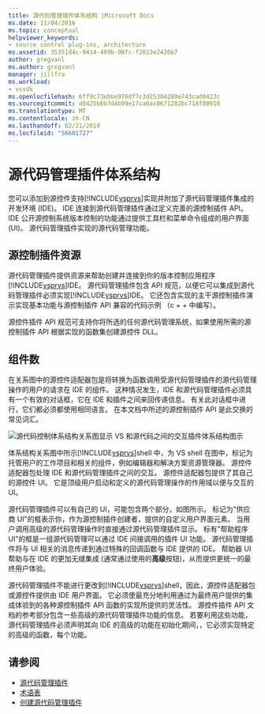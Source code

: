```yaml
---
title: 源代码管理插件体系结构 |Microsoft Docs
ms.date: 11/04/2016
ms.topic: conceptual
helpviewer_keywords:
- source control plug-ins, architecture
ms.assetid: 35351d4c-9414-409b-98fc-f2023e2426b7
author: gregvanl
ms.author: gregvanl
manager: jillfra
ms.workload:
- vssdk
ms.openlocfilehash: 6ff9c73ebbe976df7c3d25304280e743cad0423c
ms.sourcegitcommit: d0425b6b7d4b99e17ca6ac0671282bc718f80910
ms.translationtype: MT
ms.contentlocale: zh-CN
ms.lasthandoff: 02/21/2019
ms.locfileid: "56601727"
---
```

# <a name="source-control-plug-in-architecture"></a>源代码管理插件体系结构
您可以添加到源控件支持[!INCLUDE[vsprvs](../../code-quality/includes/vsprvs_md.md)]实现并附加了源代码管理插件集成的开发环境 (IDE)。 IDE 连接到源代码管理插件通过定义完善的源控制插件 API。 IDE 公开源控制系统版本控制的功能通过提供工具栏和菜单命令组成的用户界面 (UI)。 源代码管理插件实现的源代码管理功能。

## <a name="source-control-plug-in-resources"></a>源控制插件资源
 源代码管理插件提供资源来帮助创建并连接到你的版本控制应用程序[!INCLUDE[vsprvs](../../code-quality/includes/vsprvs_md.md)]IDE。 源代码管理插件包含 API 规范，以便它可以集成到源代码管理插件必须实现[!INCLUDE[vsprvs](../../code-quality/includes/vsprvs_md.md)]IDE。 它还包含实现的主干源控制插件演示实现基本功能与源控制插件 API 兼容的代码示例 （c + + 中编写）。

 源控件插件 API 规范可支持你将所选的任何源代码管理系统，如果使用所需的源控制插件 API 根据实现的函数集创建源控件 DLL。

## <a name="components"></a>组件数
 在关系图中的源控件适配器包是将转换为函数调用受源代码管理插件的源代码管理操作的用户的请求在 IDE 的组件。 这种情况发生，IDE 和源代码管理插件必须具有一个有效的对话框，它在 IDE 和插件之间来回传递信息。 有关此对话框中进行，它们都必须都使用相同语言。 在本文档中所述的源控制插件 API 是此交换的常见词汇。

 ![源代码控制体系结构关系图](../../extensibility/internals/media/vs_sccsdk_plug_in_arch.gif "vs_sccsdk_plug_in_arch")显示 VS 和源代码之间的交互插件体系结构图示

 体系结构关系图中所示[!INCLUDE[vsprvs](../../code-quality/includes/vsprvs_md.md)]shell 中，为 VS shell 在图中，标记为托管用户的工作项目和相关的组件，例如编辑器和解决方案资源管理器。 源控件适配器包处理 IDE 和源代码管理插件之间的交互。 源控件适配器包提供了其自己的源控件 UI。 它是顶级用户启动和定义的源代码管理操作的作用域以便与交互的 UI。

 源代码管理插件可以有自己的 UI，可能包含两个部分，如图所示。 标记为"供应商 UI"的框表示你，作为源控制插件创建者，提供的自定义用户界面元素。 当用户调用高级的源代码管理操作时直接通过源代码管理插件显示。 标有"帮助程序 UI"的框是一组源代码管理可以通过 IDE 间接调用的插件 UI 功能。 源代码管理插件将与 UI 相关的消息传递到通过特殊的回调函数与 IDE 提供的 IDE。 帮助器 UI 帮助与在 IDE 的更加无缝集成 (通常通过使用的**高级**按钮)，从而提供更统一的最终用户体验。

 源代码管理插件不能进行更改到[!INCLUDE[vsprvs](../../code-quality/includes/vsprvs_md.md)]shell，因此，源控件适配器包或源控件提供由 IDE 用户界面。 它必须使最充分地利用通过为最终用户提供的集成体验到的各种源控制插件 API 函数的实现所提供的灵活性。 源控件插件 API 文档的参考部分包含一些高级的源代码管理插件功能的信息。 若要利用这些功能，源代码管理插件必须声明其向 IDE 的高级的功能在初始化期间，，它必须实现特定的高级的函数，每个功能。

## <a name="see-also"></a>请参阅
- [源代码管理插件](../../extensibility/source-control-plug-ins.md)
- [术语表](../../extensibility/source-control-plug-in-glossary.md)
- [创建源代码管理插件](../../extensibility/internals/creating-a-source-control-plug-in.md)